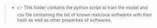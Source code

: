 >- :point_right: This folder contains the python script to train the model and csv file containing the list of known malcious softwares with their hash as well as other properties of softwares.

